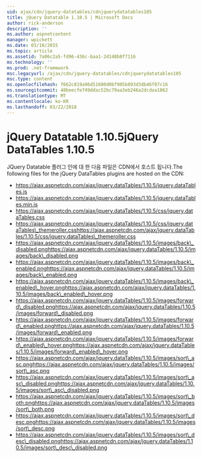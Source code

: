 ```yaml
---
uid: ajax/cdn/jquery-datatables/cdnjquerydatatables105
title: jQuery Datatable 1.10.5 | Microsoft Docs
author: rick-anderson
description: ''
ms.author: aspnetcontent
manager: wpickett
ms.date: 03/10/2015
ms.topic: article
ms.assetid: 7a06c2a5-fd96-436c-baa1-2d148b8f7116
ms.technology: ''
ms.prod: .net-framework
msc.legacyurl: /ajax/cdn/jquery-datatables/cdnjquerydatatables105
msc.type: content
ms.openlocfilehash: f662c819a96d51600d0bf905b893d3db46f07c16
ms.sourcegitcommit: 48beecfe749ddac52bc79aa3eb246a2dcdaa1862
ms.translationtype: MT
ms.contentlocale: ko-KR
ms.lasthandoff: 03/22/2018
---
```

<a name="jquery-datatables-1105"></a><span data-ttu-id="29b8b-102">jQuery Datatable 1.10.5</span><span class="sxs-lookup"><span data-stu-id="29b8b-102">jQuery DataTables 1.10.5</span></span>
====================
<span data-ttu-id="29b8b-103">JQuery Datatable 플러그 인에 대 한 다음 파일은 CDN에서 호스트 됩니다.</span><span class="sxs-lookup"><span data-stu-id="29b8b-103">The following files for the jQuery DataTables plugins are hosted on the CDN:</span></span>

- https://ajax.aspnetcdn.com/ajax/jquery.dataTables/1.10.5/jquery.dataTables.js
- https://ajax.aspnetcdn.com/ajax/jquery.dataTables/1.10.5/jquery.dataTables.min.js
- https://ajax.aspnetcdn.com/ajax/jquery.dataTables/1.10.5/css/jquery.dataTables.css
- <span data-ttu-id="29b8b-104">https://ajax.aspnetcdn.com/ajax/jquery.dataTables/1.10.5/css/jquery.dataTables\_themeroller.css</span><span class="sxs-lookup"><span data-stu-id="29b8b-104">https://ajax.aspnetcdn.com/ajax/jquery.dataTables/1.10.5/css/jquery.dataTables\_themeroller.css</span></span>
- <span data-ttu-id="29b8b-105">https://ajax.aspnetcdn.com/ajax/jquery.dataTables/1.10.5/images/back\_disabled.png</span><span class="sxs-lookup"><span data-stu-id="29b8b-105">https://ajax.aspnetcdn.com/ajax/jquery.dataTables/1.10.5/images/back\_disabled.png</span></span>
- <span data-ttu-id="29b8b-106">https://ajax.aspnetcdn.com/ajax/jquery.dataTables/1.10.5/images/back\_enabled.png</span><span class="sxs-lookup"><span data-stu-id="29b8b-106">https://ajax.aspnetcdn.com/ajax/jquery.dataTables/1.10.5/images/back\_enabled.png</span></span>
- <span data-ttu-id="29b8b-107">https://ajax.aspnetcdn.com/ajax/jquery.dataTables/1.10.5/images/back\_enabled\_hover.png</span><span class="sxs-lookup"><span data-stu-id="29b8b-107">https://ajax.aspnetcdn.com/ajax/jquery.dataTables/1.10.5/images/back\_enabled\_hover.png</span></span>
- <span data-ttu-id="29b8b-108">https://ajax.aspnetcdn.com/ajax/jquery.dataTables/1.10.5/images/forward\_disabled.png</span><span class="sxs-lookup"><span data-stu-id="29b8b-108">https://ajax.aspnetcdn.com/ajax/jquery.dataTables/1.10.5/images/forward\_disabled.png</span></span>
- <span data-ttu-id="29b8b-109">https://ajax.aspnetcdn.com/ajax/jquery.dataTables/1.10.5/images/forward\_enabled.png</span><span class="sxs-lookup"><span data-stu-id="29b8b-109">https://ajax.aspnetcdn.com/ajax/jquery.dataTables/1.10.5/images/forward\_enabled.png</span></span>
- <span data-ttu-id="29b8b-110">https://ajax.aspnetcdn.com/ajax/jquery.dataTables/1.10.5/images/forward\_enabled\_hover.png</span><span class="sxs-lookup"><span data-stu-id="29b8b-110">https://ajax.aspnetcdn.com/ajax/jquery.dataTables/1.10.5/images/forward\_enabled\_hover.png</span></span>
- <span data-ttu-id="29b8b-111">https://ajax.aspnetcdn.com/ajax/jquery.dataTables/1.10.5/images/sort\_asc.png</span><span class="sxs-lookup"><span data-stu-id="29b8b-111">https://ajax.aspnetcdn.com/ajax/jquery.dataTables/1.10.5/images/sort\_asc.png</span></span>
- <span data-ttu-id="29b8b-112">https://ajax.aspnetcdn.com/ajax/jquery.dataTables/1.10.5/images/sort\_asc\_disabled.png</span><span class="sxs-lookup"><span data-stu-id="29b8b-112">https://ajax.aspnetcdn.com/ajax/jquery.dataTables/1.10.5/images/sort\_asc\_disabled.png</span></span>
- <span data-ttu-id="29b8b-113">https://ajax.aspnetcdn.com/ajax/jquery.dataTables/1.10.5/images/sort\_both.png</span><span class="sxs-lookup"><span data-stu-id="29b8b-113">https://ajax.aspnetcdn.com/ajax/jquery.dataTables/1.10.5/images/sort\_both.png</span></span>
- <span data-ttu-id="29b8b-114">https://ajax.aspnetcdn.com/ajax/jquery.dataTables/1.10.5/images/sort\_desc.png</span><span class="sxs-lookup"><span data-stu-id="29b8b-114">https://ajax.aspnetcdn.com/ajax/jquery.dataTables/1.10.5/images/sort\_desc.png</span></span>
- <span data-ttu-id="29b8b-115">https://ajax.aspnetcdn.com/ajax/jquery.dataTables/1.10.5/images/sort\_desc\_disabled.png</span><span class="sxs-lookup"><span data-stu-id="29b8b-115">https://ajax.aspnetcdn.com/ajax/jquery.dataTables/1.10.5/images/sort\_desc\_disabled.png</span></span>
